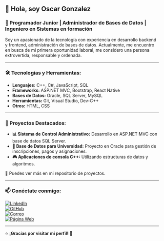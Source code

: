 ## 👋 Hola, soy Oscar Gonzalez  
### 🚀 Programador Junior | Administrador de Bases de Datos | Ingeniero en Sistemas en formación  

Soy un apasionado de la tecnología con experiencia en desarrollo backend y frontend, administración de bases de datos. Actualmente, me encuentro en busca de mi primera oportunidad laboral, me considero una persona extrovertida, responsable y ordenada.

---

### 🛠️ Tecnologías y Herramientas:

- **Lenguajes:** C++, C#, JavaScript, SQL
- **Frameworks:** ASP.NET MVC, Bootstrap, React Native
- **Bases de Datos:** Oracle, SQL Server, MySQL
- **Herramientas:** Git, Visual Studio, Dev-C++
- **Otros:** HTML, CSS

---

### 📌 Proyectos Destacados:

- **📊 Sistema de Control Administrativo:** Desarrollo en ASP.NET MVC con base de datos SQL Server.
- **🏫 Base de Datos para Universidad:** Proyecto en Oracle para gestión de inscripciones, pagos y asignaciones.
- **🎮 Aplicaciones de consola C++:** Utilizando estructuras de datos y algoritmos.

🔗 Puedes ver más en mi repositorio de proyectos.

---

### 📫 Conéctate conmigo:

[![LinkedIn](https://img.shields.io/badge/LinkedIn-0077B5?style=for-the-badge&logo=linkedin&logoColor=white)](https://www.linkedin.com/in/oscar-gonzalez)  
[![GitHub](https://img.shields.io/badge/GitHub-181717?style=for-the-badge&logo=github&logoColor=white)](https://github.com/ogonzalez-2021370)  
[![Correo](https://img.shields.io/badge/Gmail-D14836?style=for-the-badge&logo=gmail&logoColor=white)](mailto:tuemail@gmail.com)  
[![Página Web](https://img.shields.io/badge/Web-4285F4?style=for-the-badge&logo=google-chrome&logoColor=white)](https://oscargonzalez.netlify.app)  

---

⭐ **¡Gracias por visitar mi perfil!** 🚀
